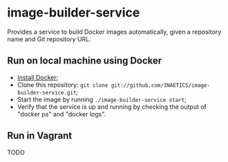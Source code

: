 image-builder-service
=====================

Provides a service to build Docker images automatically, given a repository
name and Git repository URL.

Run on local machine using Docker
---------------------------------
* [Install Docker](https://docs.docker.com/installation/);
* Clone this repository: `git clone git://github.com/INAETICS/image-builder-service.git`;
* Start the image by running `./image-builder-service start`;
* Verify that the service is up and running by checking the output of "docker ps" and "docker logs".

Run in Vagrant
--------------
TODO

